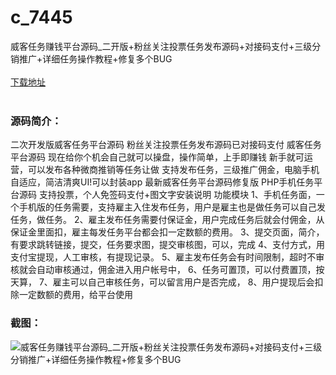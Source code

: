# c_7445
威客任务赚钱平台源码_二开版+粉丝关注投票任务发布源码+对接码支付+三级分销推广+详细任务操作教程+修复多个BUG
<br/></br>
[下载地址](https://www.uuid2.com/7445.html "下载地址")
<br/></br>
<h3>源码简介：</h3>
<p>二次开发版威客任务平台源码 粉丝关注投票任务发布源码已对接码支付
威客任务平台源码
现在给你个机会自己就可以操盘，操作简单，上手即赚钱
新手就可运营，可以发布各种微商推销等任务让做
支持发布任务，三级推广佣金，电脑手机自适应，简洁清爽UI!可以封装app
最新威客任务平台源码修复版 PHP手机任务平台源码 支持投票，个人免签码支付+图文字安装说明
功能模块
1、手机任务面，一个手机版的任务需要，支持雇主入住发布任务，用户是雇主也是做任务可以自己发任务，做任务。
2、雇主发布任务需要付保证金，用户完成任务后就会付佣金，从保证金里面扣，雇主每发任务平台都会扣一定数额的费用。
3、提交页面，简介，有要求跳转链接，提交，任务要求图，提交审核图，可以，完成
4、支付方式，用支付宝提现，人工审核，有提现记录。
5、雇主发布任务会有时间限制，超时不审核就会自动审核通过，佣金进入用户帐号中，
6、任务可置顶，可以付费置顶，按天算，
7、雇主可以自己审核任务，可以留言用户是否完成，
8、用户提现后会扣除一定数额的费用，给平台使用<p>
<h3>截图：</h3>
<img src="https://www.uuid2.com/wp-content/uploads/img/uimage/1811631233668.gif" alt="威客任务赚钱平台源码_二开版+粉丝关注投票任务发布源码+对接码支付+三级分销推广+详细任务操作教程+修复多个BUG">
